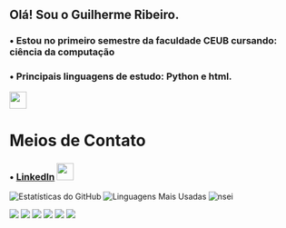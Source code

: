 ##  Olá! Sou o Guilherme Ribeiro.
### • Estou no primeiro semestre da faculdade CEUB cursando: ciência da computação
### • Principais linguagens de estudo: Python e html.
<img height="30" width="30" src="https://cdn.jsdelivr.net/gh/devicons/devicon@latest/icons/python/python-original.svg" />



# Meios de Contato
### • [LinkedIn](https://www.linkedin.com/in/guilherme-ribeiro-de-paula-575839358/) <img height="30" width="30" src="https://cdn.jsdelivr.net/gh/devicons/devicon@latest/icons/linkedin/linkedin-original.svg" />

![Estatísticas do GitHub](https://github-readme-stats.vercel.app/api?username=guilhermerp16&show_icons=true&theme=radical)
![Linguagens Mais Usadas](https://github-readme-stats.vercel.app/api/top-langs/?username=guilhermerp16&layout=compact&theme=radical)
![nsei](https://pa1.aminoapps.com/6425/d546e1cdcc6e0dd68cacfbb54709bc780356cc5d_hq.gif)
<div> 
  <a href="https://www.youtube.com/channel/UC_-uuuZbY0AAt9CViNzvc-Q" target="_blank"><img src="https://img.shields.io/badge/YouTube-FF0000?style=for-the-badge&logo=youtube&logoColor=white" target="_blank"></a>
  <a href="https://instagram.com/rafaballerini" target="_blank"><img src="https://img.shields.io/badge/-Instagram-%23E4405F?style=for-the-badge&logo=instagram&logoColor=white" target="_blank"></a>
 	<a href="https://www.twitch.tv/rafaballerinii" target="_blank"><img src="https://img.shields.io/badge/Twitch-9146FF?style=for-the-badge&logo=twitch&logoColor=white" target="_blank"></a>
 <a href="https://discord.gg/wagxzStdcR" target="_blank"><img src="https://img.shields.io/badge/Discord-7289DA?style=for-the-badge&logo=discord&logoColor=white" target="_blank"></a> 
  <a href = "mailto:contatorafaballerini@gmail.com"><img src="https://img.shields.io/badge/-Gmail-%23333?style=for-the-badge&logo=gmail&logoColor=white" target="_blank"></a>
  <a href="https://www.linkedin.com/in/rafaella-ballerini-45875016a" target="_blank"><img src="https://img.shields.io/badge/-LinkedIn-%230077B5?style=for-the-badge&logo=linkedin&logoColor=white" target="_blank"></a> 
  
</div>

<div>

  <div>
<!--
**guilhermerp16/guilhermerp16** is a ✨ _special_ ✨ repository because its `README.md` (this file) appears on your GitHub profile.

Here are some ideas to get you started:

- 🔭 I’m currently working on ...
- 🌱 I’m currently learning ...
- 👯 I’m looking to collaborate on ...
- 🤔 I’m looking for help with ...
- 💬 Ask me about ...
- 📫 How to reach me: ...
- 😄 Pronouns: ...
- ⚡ Fun fact: ...
-->
